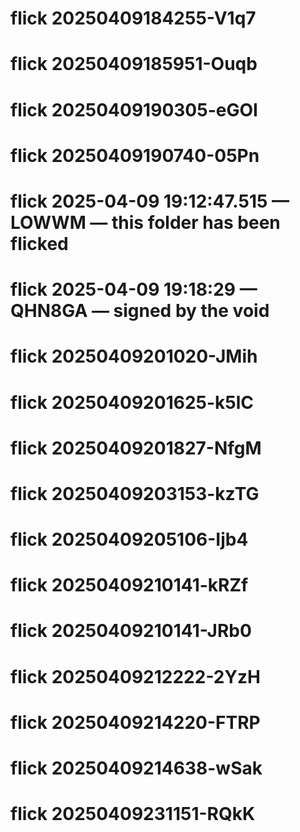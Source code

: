 # flick 20250409184255-V1q7
# flick 20250409185951-Ouqb
# flick 20250409190305-eGOI
# flick 20250409190740-05Pn
# flick 2025-04-09 19:12:47.515 — LOWWM — this folder has been flicked
# flick 2025-04-09 19:18:29 — QHN8GA — signed by the void
# flick 20250409201020-JMih
# flick 20250409201625-k5lC
# flick 20250409201827-NfgM
# flick 20250409203153-kzTG
# flick 20250409205106-Ijb4
# flick 20250409210141-kRZf
# flick 20250409210141-JRb0
# flick 20250409212222-2YzH
# flick 20250409214220-FTRP
# flick 20250409214638-wSak
# flick 20250409231151-RQkK
